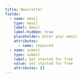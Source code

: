 ```yaml
---
title: Newsletter
fields:
  - name: email
    type: email
    label: Email
    label-hidden: true
    placeholder: Enter your email
    attributes:
      - name: required
  - name: submit
    type: submit
    label: Get started for free
    value: Get started for free
    attributes: []
---
```

